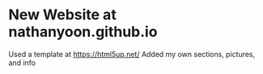 # New Website at nathanyoon.github.io
Used a template at https://html5up.net/
Added my own sections, pictures, and info

